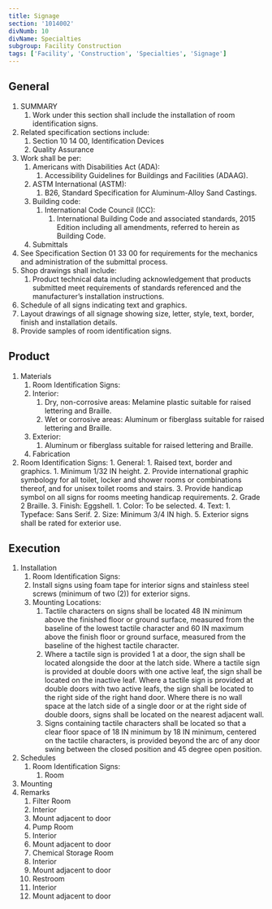 ```yaml
---
title: Signage
section: '1014002'
divNumb: 10
divName: Specialties
subgroup: Facility Construction
tags: ['Facility', 'Construction', 'Specialties', 'Signage']
---
```


## General

1. SUMMARY
   1. Work under this section shall include the installation of room identification signs.
2. Related specification sections include:
   1. Section 10 14 00, Identification Devices
   2. Quality Assurance
3. Work shall be per:
   1. Americans with Disabilities Act (ADA):
      1. Accessibility Guidelines for Buildings and Facilities (ADAAG).
   2. ASTM International (ASTM):
      1. B26, Standard Specification for Aluminum-Alloy Sand Castings.
   3. Building code:
      1. International Code Council (ICC):
         1. International Building Code and associated standards, 2015 Edition including all amendments, referred to herein as Building Code.
   4. Submittals
4. See Specification Section 01 33 00 for requirements for the mechanics and administration of the submittal process.
5. Shop drawings shall include:
   1. Product technical data including acknowledgement that products submitted meet requirements of standards referenced and the manufacturer’s installation instructions.
6. Schedule of all signs indicating text and graphics.
7. Layout drawings of all signage showing size, letter, style, text, border, finish and installation details.
8. Provide samples of room identification signs.

## Product

1. Materials
   1. Room Identification Signs:
   1. Interior:
      1. Dry, non-corrosive areas: Melamine plastic suitable for raised lettering and Braille.
      2. Wet or corrosive areas: Aluminum or fiberglass suitable for raised lettering and Braille.
   1. Exterior:
      1. Aluminum or fiberglass suitable for raised lettering and Braille.
   1. Fabrication
2. Room Identification Signs: 1. General: 1. Raised text, border and graphics. 1. Minimum 1/32 IN height. 2. Provide international graphic symbology for all toilet, locker and shower rooms or combinations thereof, and for unisex toilet rooms and stairs. 3. Provide handicap symbol on all signs for rooms meeting handicap requirements. 2. Grade 2 Braille. 3. Finish: Eggshell. 1. Color: To be selected. 4. Text: 1. Typeface: Sans Serif. 2. Size: Minimum 3/4 IN high. 5. Exterior signs shall be rated for exterior use.

## Execution

1. Installation
   1. Room Identification Signs:
   1. Install signs using foam tape for interior signs and stainless steel screws (minimum of two (2)) for exterior signs.
   1. Mounting Locations:
      1. Tactile characters on signs shall be located 48 IN minimum above the finished floor or ground surface, measured from the baseline of the lowest tactile character and 60 IN maximum above the finish floor or ground surface, measured from the baseline of the highest tactile character.
      2. Where a tactile sign is provided 1 at a door, the sign shall be located alongside the door at the latch side. Where a tactile sign is provided at double doors with one active leaf, the sign shall be located on the inactive leaf. Where a tactile sign is provided at double doors with two active leafs, the sign shall be located to the right side of the right hand door. Where there is no wall space at the latch side of a single door or at the right side of double doors, signs shall be located on the nearest adjacent wall.
      3. Signs containing tactile characters shall be located so that a clear floor space of 18 IN minimum by 18 IN minimum, centered on the tactile characters, is provided beyond the arc of any door swing between the closed position and 45 degree open position.
1. Schedules
   1. Room Identification Signs:
      1. Room
1. Mounting
1. Remarks
   1. Filter Room
   1. Interior
   1. Mount adjacent to door
   1. Pump Room
   1. Interior
   1. Mount adjacent to door
   1. Chemical Storage Room
   1. Interior
   1. Mount adjacent to door
   1. Restroom
   1. Interior
   1. Mount adjacent to door
